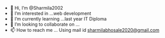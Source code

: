 - 👋 Hi, I’m @Sharmila2002
- 👀 I’m interested in ...web development 
- 🌱 I’m currently learning ...last year IT Diploma
- 💞️ I’m looking to collaborate on ...
- 📫 How to reach me ...  Using mail id sharmilabhosale2020@gmail.com
<!---
Sharmila2002/Sharmila2002 is a ✨ special ✨ repository because its `README.md` (this file) appears on your GitHub profile.
You can click the Preview link to take a look at your changes.
--->
